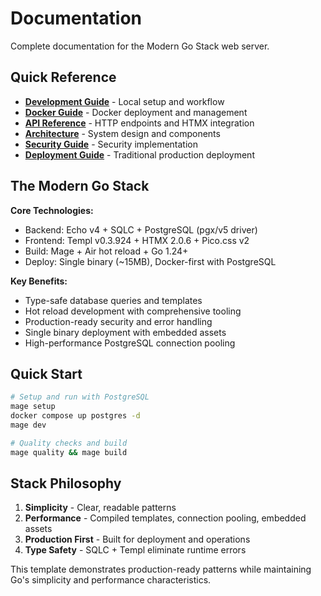 # Documentation

Complete documentation for the Modern Go Stack web server.

## Quick Reference

- **[Development Guide](./development.md)** - Local setup and workflow
- **[Docker Guide](./docker.md)** - Docker deployment and management
- **[API Reference](./api.md)** - HTTP endpoints and HTMX integration
- **[Architecture](./architecture.md)** - System design and components
- **[Security Guide](./security.md)** - Security implementation
- **[Deployment Guide](./deployment.md)** - Traditional production deployment

## The Modern Go Stack

**Core Technologies:**

- Backend: Echo v4 + SQLC + PostgreSQL (pgx/v5 driver)
- Frontend: Templ v0.3.924 + HTMX 2.0.6 + Pico.css v2
- Build: Mage + Air hot reload + Go 1.24+
- Deploy: Single binary (~15MB), Docker-first with PostgreSQL

**Key Benefits:**

- Type-safe database queries and templates
- Hot reload development with comprehensive tooling
- Production-ready security and error handling
- Single binary deployment with embedded assets
- High-performance PostgreSQL connection pooling

## Quick Start

```bash
# Setup and run with PostgreSQL
mage setup
docker compose up postgres -d
mage dev

# Quality checks and build
mage quality && mage build
```

## Stack Philosophy

1. **Simplicity** - Clear, readable patterns
2. **Performance** - Compiled templates, connection pooling, embedded assets
3. **Production First** - Built for deployment and operations
4. **Type Safety** - SQLC + Templ eliminate runtime errors

This template demonstrates production-ready patterns while maintaining Go's simplicity and performance characteristics.
